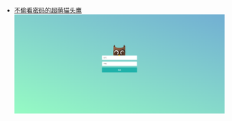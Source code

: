 - [不偷看密码的超萌猫头鹰](https://github.com/jiaklop9/MyWeb/blob/master/login/不偷看密码的超萌猫头鹰.html)
![](../images/不偷看的猫头鹰.png)